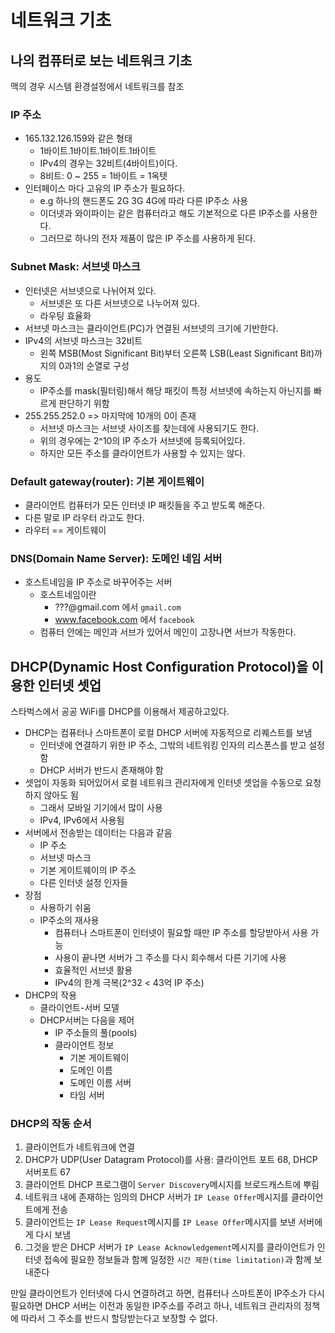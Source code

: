 # 네트워크 기초

## 나의 컴퓨터로 보는 네트워크 기초

맥의 경우 시스템 환경설정에서 네트워크를 참조

### IP 주소

- 165.132.126.159와 같은 형태
  - 1바이트.1바이트.1바이트.1바이트
  - IPv4의 경우는 32비트(4바이트)이다.
  - 8비트: 0 ~ 255 = 1바이트 = 1옥텟
- 인터페이스 마다 고유의 IP 주소가 필요하다.
  - e.g 하나의 핸드폰도 2G 3G 4G에 따라 다른 IP주소 사용
  - 이더넷과 와이파이는 같은 컴퓨터라고 해도 기본적으로 다른 IP주소를 사용한다.
  - 그러므로 하나의 전자 제품이 많은 IP 주소를 사용하게 된다.

### Subnet Mask: 서브넷 마스크

- 인터넷은 서브넷으로 나뉘어져 있다.
  - 서브넷은 또 다른 서브넷으로 나누어져 있다.
  - 라우팅 효율화
- 서브넷 마스크는 클라이언트(PC)가 연결된 서브넷의 크기에 기반한다.
- IPv4의 서브넷 마스크는 32비트
  - 왼쪽 MSB(Most Significant Bit)부터 오른쪽 LSB(Least Significant Bit)까지의 0과1의 순열로 구성
- 용도
  - IP주소를 mask(필터링)해서 해당 패킷이 특정 서브넷에 속하는지 아닌지를 빠르게 판단하기 위함
- 255.255.252.0 => 마지막에 10개의 0이 존재
  - 서브넷 마스크는 서브넷 사이즈를 찾는데에 사용되기도 한다.
  - 위의 경우에는 2^10의 IP 주소가 서브넷에 등록되어있다.
  - 하지만 모든 주소를 클라이언트가 사용할 수 있지는 않다.

### Default gateway(router): 기본 게이트웨이

- 클라이언트 컴퓨터가 모든 인터넷 IP 패킷들을 주고 받도록 해준다.
- 다른 말로 IP 라우터 라고도 한다.
- 라우터 == 게이트웨이

### DNS(Domain Name Server): 도메인 네임 서버

- 호스트네임을 IP 주소로 바꾸어주는 서버
  - 호스트네임이란
    - ???@gmail.com 에서 `gmail.com`
    - www.facebook.com 에서 `facebook`
  - 컴퓨터 안에는 메인과 서브가 있어서 메인이 고장나면 서브가 작동한다.

## DHCP(Dynamic Host Configuration Protocol)을 이용한 인터넷 셋업

스타벅스에서 공공 WiFi를 DHCP를 이용해서 제공하고있다.

- DHCP는 컴퓨터나 스마트폰이 로컬 DHCP 서버에 자동적으로 리퀘스트를 보냄
  - 인터넷에 연결하기 위한 IP 주소, 그밖의 네트워킹 인자의 리스폰스를 받고 설정함
  - DHCP 서버가 반드시 존재해야 함
- 셋업이 자동화 되어있어서 로컬 네트워크 관리자에게 인터넷 셋업을 수동으로 요청하지 않아도 됨
  - 그래서 모바일 기기에서 많이 사용
  - IPv4, IPv6에서 사용됨
- 서버에서 전송받는 데이터는 다음과 같음
  - IP 주소
  - 서브넷 마스크
  - 기본 게이트웨이의 IP 주소
  - 다른 인터넷 설정 인자들
- 장점
  - 사용하기 쉬움
  - IP주소의 재사용
    - 컴퓨터나 스마트폰이 인터넷이 필요할 때만 IP 주소를 할당받아서 사용 가능
    - 사용이 끝나면 서버가 그 주소를 다시 회수해서 다른 기기에 사용
    - 효율적인 서브넷 활용
    - IPv4의 한계 극복(2^32 < 43억 IP 주소)
- DHCP의 작용
  - 클라이언트-서버 모델
  - DHCP서버는 다음을 제어
    - IP 주소들의 풀(pools)
    - 클라이언트 정보
      - 기본 게이트웨이
      - 도메인 이름
      - 도메인 이름 서버
      - 타임 서버

### DHCP의 작동 순서

1. 클라이언트가 네트워크에 연결
2. DHCP가 UDP(User Datagram Protocol)를 사용: 클라이언트 포트 68, DHCP 서버포트 67
3. 클라이언트 DHCP 프로그램이 `Server Discovery`메시지를 브로드캐스트에 뿌림
4. 네트워크 내에 존재하는 임의의 DHCP 서버가 `IP Lease Offer`메시지를 클라이언트에게 전송
5. 클라이언트는 `IP Lease Request`메시지를 `IP Lease Offer`메시지를 보낸 서버에게 다시 보냄
6. 그것을 받은 DHCP 서버가 `IP Lease Acknowledgement`메시지를 클라이언트가 인터넷 접속에 필요한 정보들과 함꼐 일정한 `시간 제한(time limitation)`과 함께 보내준다

만일 클라이언트가 인터넷에 다시 연결하려고 하면, 컴퓨터나 스마트폰이 IP주소가 다시 필요하면 DHCP 서버는 이전과 동일한 IP주소를 주려고 하나, 네트워크 관리자의 정책에 따라서 그 주소를 반드시 할당받는다고 보장할 수 없다.

